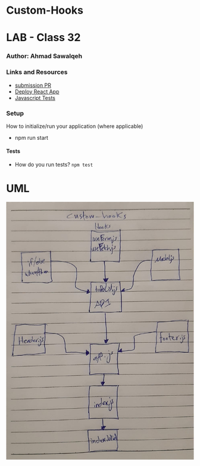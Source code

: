 # Custom-Hooks

# LAB - Class 32

### Author: Ahmad Sawalqeh

### Links and Resources

- [submission PR](https://github.com/Ahmad-Sawalqeh/react-hooks-api/pull/2)
- [Deploy React App](https://ahmad-sawalqeh.github.io/react-hooks-api/)
- [Javascript Tests](https://github.com/Ahmad-Sawalqeh/react-hooks-api/runs/492482531?check_suite_focus=true)

### Setup
How to initialize/run your application (where applicable)
* npm run start

#### Tests

- How do you run tests?
`npm test`

# UML

![](./assesst/class32.jpeg)
